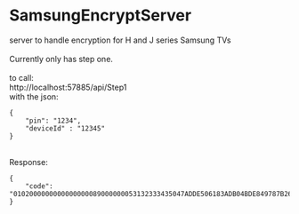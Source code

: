 # SamsungEncryptServer
server to handle encryption for H and J series Samsung TVs    
<br>
Currently only has step one.   
<br>
to call:    
http://localhost:57885/api/Step1    
with the json:
```
{
    "pin": "1234",
    "deviceId" : "12345"
}
```
<br>
Response:    

```
{
    "code": "0102000000000000000089000000053132333435047ADDE506183ADB04BDE849787B266F4CC54CE874E97F5A8B8E7EC88863233B7508F8D196727D137C1B9A7041D20003A8A132E7D1278F3C03AAD8C38251091C0913F35DD2D2B358933E71005E8CC40DC2DF1C3BA86189CE5038F180C97CA74EB40DF3B293CB3985219B6423B9F305343E1A22CCB438B6370E2311E01AB8DBB60000000000"
}
```
